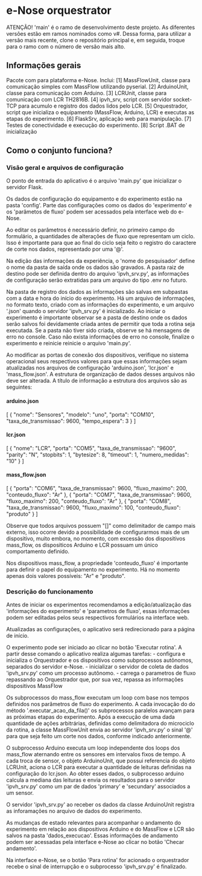 # e-Nose orquestrator

ATENÇÃO! 'main' é o ramo de desenvolvimento deste projeto. As diferentes versões estão em ramos nominados como v#. Dessa forma, para utilizar a versão mais recente, clone o repositório principal e, em seguida, troque para o ramo com o número de versão mais alto.

## Informações gerais

Pacote com para plataforma e-Nose. Inclui:
    [1] MassFlowUnit, classe para comunicação simples com MassFlow utilizando pyserial.
    [2] ArduinoUnit, classe para comunicação com Arduino.
    [3] LCRUnit, classe para comunicação com LCR TH2816B.
    [4] ipvh_srv, script com servidor socket-TCP para acumulo e registro dos dados lidos pelo LCR.
    [5] Orquestrador, script que inicializa o equipamento (MassFlow, Arduino, LCR) e executas as etapas do experimento. 
    [6] FlaskSrv, aplicação web para manipulação.
    [7] Testes de conectividade e execução do experimento.
    [8] Script .BAT de inicialização


## Como o conjunto funciona?

### Visão geral e arquivos de configuração

O ponto de entrada do aplicativo é o arquivo 'main.py' que inicializar o servidor Flask.

Os dados de configuração do equipamento e do experimento estão na pasta 'config'. Parte das configurações como os dados do 'experimento' e os 'parâmetos de fluxo' podem ser acessados pela interface web do e-Nose. 

Ao editar os parâmetros é necessário definir, no primeiro campo do formulário, a quantidades de alterações de fluxo que representam um ciclo. Isso é importante para que ao final do ciclo seja feito o registro do caractere de corte nos dados, representado por uma '@'.

Na edição das informações da experiência, o 'nome do pesquisador' define o nome da pasta de saída onde os dados são gravados. A pasta raiz de destino pode ser definida dentro do arquivo 'ipvh_srv.py', as informações de configuração serão extratidas para um arquivo do tipo .env no futuro.

Na pasta de registro dos dados as informações são salvas em subpastas com a data e hora do início do experimento. Há um arquivo de informações, no formato texto, criado com as informações do experimento, e um arquivo '.json' quando o servidor 'ipvh_srv.py' é inicializado. Ao iniciar o experimento é importante observar se a pasta de destino onde os dados serão salvos foi devidamente criada antes de permitir que toda a rotina seja executada. Se a pasta não tiver sido criada, observe se há mensagens de erro no console. Caso não exista informações de erro no console, finalize o experimento e reinicie reinicie o arquivo 'main.py'.

Ao modificar as portas de conexão dos dispositivos, verifique no sistema operacional seus respectivos valores para que essas informações sejam atualizadas nos arquivos de configuração 'arduino.json', 'lcr.json' e 'mass_flow.json'. A estrutura de organização de dados desses arquivos não deve ser alterada. A título de informação a estrutura dos arquivos são as seguintes: 

#### arduino.json

[
    {
        "nome": "Sensores",
        "modelo": "uno",
        "porta": "COM10",
        "taxa_de_transmissao": 9600,
        "tempo_espera": 3
    }
]

#### lcr.json

[
    {
        "nome": "LCR",
        "porta": "COM5",
        "taxa_de_transmissao": "9600",
        "parity": "N",
        "stopbits": 1,
        "bytesize": 8,
        "timeout": 1,
        "numero_medidas": "10"
    }
]

#### mass_flow.json

[
    {
        "porta": "COM6",
        "taxa_de_transmissao": 9600,
        "fluxo_maximo": 200,
        "conteudo_fluxo": "Ar"
    },
    {
        "porta": "COM7",
        "taxa_de_transmissao": 9600,
        "fluxo_maximo": 200,
        "conteudo_fluxo": "Ar"
    },
    {
        "porta": "COM8",
        "taxa_de_transmissao": 9600,
        "fluxo_maximo": 100,
        "conteudo_fluxo": "produto"
    }
]


Observe que todos arquivos possuem "[]" como delimitador de campo mais externo, isso ocorre devido a possibilidade de configurarmos mais de um dispositivo, muito embora, no momento, com excessão dos dispositivos mass_flow, os dispositicos Arduino e LCR possuam um único comportamento definido.

Nos dispositivos mass_flow, a propriedade 'conteudo_fluxo' é importante para definir o papel do equipamento no experimento. Há no momento apenas dois valores possíveis: "Ar" e "produto".

### Descrição do funcionamento

Antes de iniciar os experimentos recomendamos a edição/atualização das 'informações do experimento' e 'parametros de fluxo', essas informações podem ser editadas pelos seus respectivos formulários na interface web.

Atualizadas as configurações, o aplicativo será redirecionado para a página de início.

O experimento pode ser iniciado ao clicar no botão 'Executar rotina'. A partir desse comando o aplicativo realiza algumas tarefas:
    - configura e inicializa o Orquestrador e os dispositivos como subprocessos autônomos, separados do servidor e-Nose. 
    - inicializar o servidor de coleta de dados 'ipvh_srv.py' como um processo autônomo.
    - carrega o parametros de fluxo repassando ao Orquestrador que, por sua vez, repassa as informações dispositivos MassFlow


Os subprocessos do mass_flow executam um loop com base nos tempos definidos nos parâmetros de fluxo do experimento. A cada invocação do do método '.executar_acao_da_fila()' os subprocessos paralelos avançam para as próximas etapas do experimento. Após a execução de uma dada quantidade de ações arbitrárias, definidas como delimitadora do microciclo da rotina, a classe MassFlowUnit envia ao servidor 'ipvh_srv.py' o sinal '@' para que seja feito um corte nos dados, conforme indicado anteriormente.

O subprocesso Arduino executa um loop independente dos loops dos mass_flow aternando entre os sensores em intervalos fixos de tempo. A cada troca de sensor, o objeto ArduinoUnit, que possui referencia do objeto LCRUnit, aciona o LCR para executar a quantidade de leituras definidas na configuração do lcr.json. Ao obter esses dados, o subprocesso arduino calcula a mediana das leituras e envia os resultados para o servidor 'ipvh_srv.py' como um par de dados 'primary' e 'secundary' associados a um sensor.

O servidor 'ipvh_srv.py' ao receber os dados da classe ArduinoUnit registra as inforamações no arquivo de dados do experimento.

As mudanças de estado relevantes para acompanhar o andamento do experimento em relação aos dispositivos Arduino e do MassFlow e LCR são salvos na pasta 'dados_execucao'. Essas informações de andamento podem ser acessadas pela interface e-Nose ao clicar no botão 'Checar andamento'. 

Na interface e-Nose, se o botão 'Para rotina' for acionado o orquestrador recebe o sinal de interrupção e o subprocesso 'ipvh_srv.py' é finalizado.


